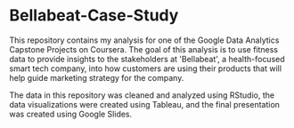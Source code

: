 # Bellabeat-Case-Study

This repository contains my analysis for one of the Google Data Analytics Capstone Projects on Coursera. The goal of this analysis  is to use fitness data to provide insights to the stakeholders at 'Bellabeat', a health-focused smart tech company, into how customers are using their products that will help guide marketing strategy for the company.

The data in this repository was cleaned and analyzed using RStudio, the data visualizations were created using Tableau, and the final presentation was created using Google Slides.


